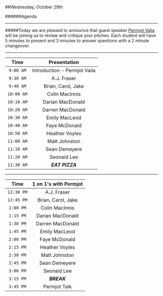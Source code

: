 ##Wednesday, October 29th

######Agenda

---

#####Today we are pleased to announce that guest speaker [Permjot Valia](https://twitter.com/permjotvalia) will be joining us to review and critique your pitches. Each student will have 5 minutes to present and 3 minutes to answer questions with a 2 minute changeover.

---

| Time          | Presentation                 |
|:-------------:|:----------------------------:|
| `9:00 AM`     | Introduction - Permjot Valia |
| `9:30 AM`     | A.J. Fraser                  |
| `9:40 AM`     | Brian, Carol, Jake           |
| `10:00 AM`    | Colin MacInnis               |
| `10:10 AM`    | Darian MacDonald             |
| `10:20 AM`    | Darren MacDonald             |
| `10:30 AM`    | Emily MacLeod                |
| `10:40 AM`    | Faye McDonald                |
| `10:50 AM`    | Heather Voyles               |
| `11:00 AM`    | Matt Johnston                |
| `11:10 AM`    | Sean Demeyere                |
| `11:20 AM`    | Seonaid Lee                  |
| `11:30 AM`    | ***EAT PIZZA***            |

----

| Time          | 1 on 1's with Permjot |
|:-------------:|:---------------------:|
| `12:30 PM`    | A.J. Fraser           |
| `12:45 PM`    | Brian, Carol, Jake    |
| `1:00 PM`     | Colin MacInnis        |
| `1:15 PM`     | Darian MacDonald      |
| `1:30 PM`     | Darren MacDonald      |
| `1:45 PM`     | Emily MacLeod         |
| `2:00 PM`     | Faye McDonald         |
| `2:15 PM`     | Heather Voyles        |
| `2:30 PM`     | Matt Johnston         |
| `2:45 PM`     | Sean Demeyere         |
| `3:00 PM`     | Seonaid Lee           |
| `3:15 PM`     | ***BREAK***          |
| `3:45 PM`     | Permjot Talk          |
